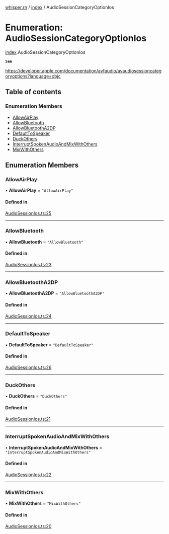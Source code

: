 [whisper.rn](../README.md) / [index](../modules/index.md) / AudioSessionCategoryOptionIos

# Enumeration: AudioSessionCategoryOptionIos

[index](../modules/index.md).AudioSessionCategoryOptionIos

**`See`**

https://developer.apple.com/documentation/avfaudio/avaudiosessioncategoryoptions?language=objc

## Table of contents

### Enumeration Members

- [AllowAirPlay](index.AudioSessionCategoryOptionIos.md#allowairplay)
- [AllowBluetooth](index.AudioSessionCategoryOptionIos.md#allowbluetooth)
- [AllowBluetoothA2DP](index.AudioSessionCategoryOptionIos.md#allowbluetootha2dp)
- [DefaultToSpeaker](index.AudioSessionCategoryOptionIos.md#defaulttospeaker)
- [DuckOthers](index.AudioSessionCategoryOptionIos.md#duckothers)
- [InterruptSpokenAudioAndMixWithOthers](index.AudioSessionCategoryOptionIos.md#interruptspokenaudioandmixwithothers)
- [MixWithOthers](index.AudioSessionCategoryOptionIos.md#mixwithothers)

## Enumeration Members

### AllowAirPlay

• **AllowAirPlay** = ``"AllowAirPlay"``

#### Defined in

[AudioSessionIos.ts:25](https://github.com/mybigday/whisper.rn/blob/16b3c27/src/AudioSessionIos.ts#L25)

___

### AllowBluetooth

• **AllowBluetooth** = ``"AllowBluetooth"``

#### Defined in

[AudioSessionIos.ts:23](https://github.com/mybigday/whisper.rn/blob/16b3c27/src/AudioSessionIos.ts#L23)

___

### AllowBluetoothA2DP

• **AllowBluetoothA2DP** = ``"AllowBluetoothA2DP"``

#### Defined in

[AudioSessionIos.ts:24](https://github.com/mybigday/whisper.rn/blob/16b3c27/src/AudioSessionIos.ts#L24)

___

### DefaultToSpeaker

• **DefaultToSpeaker** = ``"DefaultToSpeaker"``

#### Defined in

[AudioSessionIos.ts:26](https://github.com/mybigday/whisper.rn/blob/16b3c27/src/AudioSessionIos.ts#L26)

___

### DuckOthers

• **DuckOthers** = ``"DuckOthers"``

#### Defined in

[AudioSessionIos.ts:21](https://github.com/mybigday/whisper.rn/blob/16b3c27/src/AudioSessionIos.ts#L21)

___

### InterruptSpokenAudioAndMixWithOthers

• **InterruptSpokenAudioAndMixWithOthers** = ``"InterruptSpokenAudioAndMixWithOthers"``

#### Defined in

[AudioSessionIos.ts:22](https://github.com/mybigday/whisper.rn/blob/16b3c27/src/AudioSessionIos.ts#L22)

___

### MixWithOthers

• **MixWithOthers** = ``"MixWithOthers"``

#### Defined in

[AudioSessionIos.ts:20](https://github.com/mybigday/whisper.rn/blob/16b3c27/src/AudioSessionIos.ts#L20)
